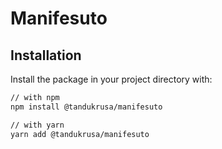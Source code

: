 # Manifesuto

## Installation

Install the package in your project directory with:

```sh
// with npm
npm install @tandukrusa/manifesuto

// with yarn
yarn add @tandukrusa/manifesuto
```
